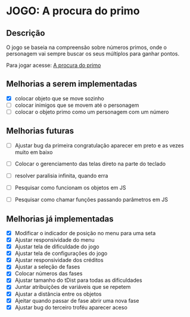 # JOGO: A procura do primo
## Descrição

O jogo se baseia na compreensão sobre números primos, onde o personagem vai sempre buscar os seus múltiplos para ganhar pontos.

Para jogar acesse:
[A procura do primo](https://sueyvid.github.io/a-procura-do-primo/)

## Melhorias a serem implementadas

- [x] colocar objeto que se move sozinho
- [ ] colocar inimigos que se movem até o personagem
- [ ] colocar o objeto primo como um personagem com um número

## Melhorias futuras
- [ ] Ajustar bug da primeira congratulação aparecer em preto e as vezes muito em baixo
- [ ] Colocar o gerenciamento das telas direto na parte do teclado
- [ ] resolver paralisia infinita, quando erra
- [ ] Pesquisar como funcionam os objetos em JS
- [ ] Pesquisar como chamar funções passando parâmetros em JS


## Melhorias já implementadas

- [x] Modificar o indicador de posição no menu para uma seta
- [x] Ajustar responsividade do menu
- [x] Ajustar tela de dificuldade do jogo
- [x] Ajustar tela de configurações do jogo
- [x] Ajustar responsividade dos créditos
- [x] Ajustar a seleção de fases
- [x] Colocar números das fases
- [x] Ajustar tamanho do tDist para todas as dificuldades
- [x] Juntar atribuições de variáveis que se repetem
- [x] Ajustar a distância entre os objetos
- [x] Ajeitar quando passar de fase abrir uma nova fase
- [x] Ajustar bug do terceiro troféu aparecer aceso
